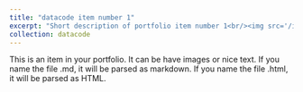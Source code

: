 ```yaml
---
title: "datacode item number 1"
excerpt: "Short description of portfolio item number 1<br/><img src='/images/500x300.png'>"
collection: datacode
---
```


This is an item in your portfolio. It can be have images or nice text. If you name the file .md, it will be parsed as markdown. If you name the file .html, it will be parsed as HTML. 
